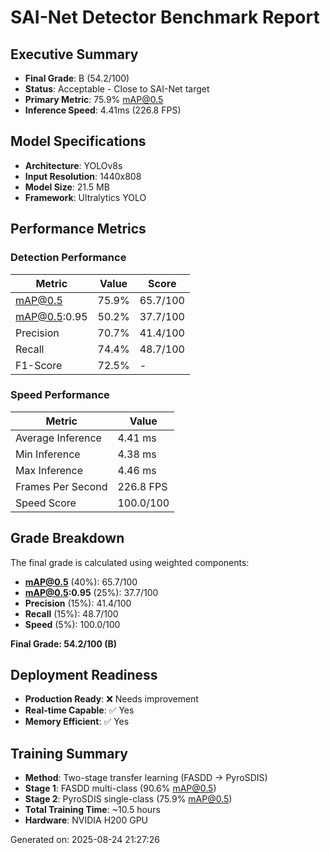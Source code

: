 # SAI-Net Detector Benchmark Report

## Executive Summary
- **Final Grade**: B (54.2/100)
- **Status**: Acceptable - Close to SAI-Net target
- **Primary Metric**: 75.9% mAP@0.5
- **Inference Speed**: 4.41ms (226.8 FPS)

## Model Specifications
- **Architecture**: YOLOv8s
- **Input Resolution**: 1440x808
- **Model Size**: 21.5 MB
- **Framework**: Ultralytics YOLO

## Performance Metrics

### Detection Performance
| Metric | Value | Score |
|--------|--------|--------|
| mAP@0.5 | 75.9% | 65.7/100 |
| mAP@0.5:0.95 | 50.2% | 37.7/100 |
| Precision | 70.7% | 41.4/100 |
| Recall | 74.4% | 48.7/100 |
| F1-Score | 72.5% | - |

### Speed Performance
| Metric | Value |
|--------|--------|
| Average Inference | 4.41 ms |
| Min Inference | 4.38 ms |
| Max Inference | 4.46 ms |
| Frames Per Second | 226.8 FPS |
| Speed Score | 100.0/100 |

## Grade Breakdown
The final grade is calculated using weighted components:

- **mAP@0.5** (40%): 65.7/100
- **mAP@0.5:0.95** (25%): 37.7/100  
- **Precision** (15%): 41.4/100
- **Recall** (15%): 48.7/100
- **Speed** (5%): 100.0/100

**Final Grade: 54.2/100 (B)**

## Deployment Readiness
- **Production Ready**: ❌ Needs improvement
- **Real-time Capable**: ✅ Yes
- **Memory Efficient**: ✅ Yes

## Training Summary
- **Method**: Two-stage transfer learning (FASDD → PyroSDIS)  
- **Stage 1**: FASDD multi-class (90.6% mAP@0.5)
- **Stage 2**: PyroSDIS single-class (75.9% mAP@0.5)
- **Total Training Time**: ~10.5 hours
- **Hardware**: NVIDIA H200 GPU

Generated on: 2025-08-24 21:27:26
